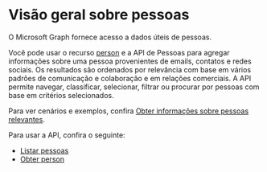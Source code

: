 # <a name="people-overview"></a>Visão geral sobre pessoas

O Microsoft Graph fornece acesso a dados úteis de pessoas. 

Você pode usar o recurso [person](../resources/person.md) e a API de Pessoas para agregar informações sobre uma pessoa provenientes de emails, contatos e redes sociais. Os resultados são ordenados por relevância com base em vários padrões de comunicação e colaboração e em relações comerciais. A API permite navegar, classificar, selecionar, filtrar ou procurar por pessoas com base em critérios selecionados. 

Para ver cenários e exemplos, confira [Obter informações sobre pessoas relevantes](../../../concepts/people_example.md). 

Para usar a API, confira o seguinte:

- [Listar pessoas](../api/user_list_people.md)
- [Obter person](../api/person_get.md)


